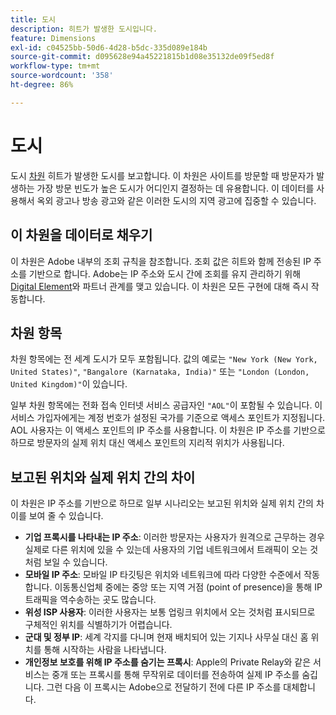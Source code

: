 ```yaml
---
title: 도시
description: 히트가 발생한 도시입니다.
feature: Dimensions
exl-id: c04525bb-50d6-4d28-b5dc-335d089e184b
source-git-commit: d095628e94a45221815b1d08e35132de09f5ed8f
workflow-type: tm+mt
source-wordcount: '358'
ht-degree: 86%

---
```


# 도시

도시 [차원](overview.md) 히트가 발생한 도시를 보고합니다. 이 차원은 사이트를 방문할 때 방문자가 발생하는 가장 방문 빈도가 높은 도시가 어디인지 결정하는 데 유용합니다. 이 데이터를 사용해서 옥외 광고나 방송 광고와 같은 이러한 도시의 지역 광고에 집중할 수 있습니다.

## 이 차원을 데이터로 채우기

이 차원은 Adobe 내부의 조회 규칙을 참조합니다. 조회 값은 히트와 함께 전송된 IP 주소를 기반으로 합니다. Adobe는 IP 주소와 도시 간에 조회를 유지 관리하기 위해 [Digital Element](https://www.digitalelement.com/)와 파트너 관계를 맺고 있습니다. 이 차원은 모든 구현에 대해 즉시 작동합니다.

## 차원 항목

차원 항목에는 전 세계 도시가 모두 포함됩니다. 값의 예로는 `"New York (New York, United States)"`, `"Bangalore (Karnataka, India)"` 또는 `"London (London, United Kingdom)"`이 있습니다.

일부 차원 항목에는 전화 접속 인터넷 서비스 공급자인 `"AOL"`이 포함될 수 있습니다. 이 서비스 가입자에게는 계정 번호가 설정된 국가를 기준으로 액세스 포인트가 지정됩니다. AOL 사용자는 이 액세스 포인트의 IP 주소를 사용합니다. 이 차원은 IP 주소를 기반으로 하므로 방문자의 실제 위치 대신 액세스 포인트의 지리적 위치가 사용됩니다.

## 보고된 위치와 실제 위치 간의 차이

이 차원은 IP 주소를 기반으로 하므로 일부 시나리오는 보고된 위치와 실제 위치 간의 차이를 보여 줄 수 있습니다.

* **기업 프록시를 나타내는 IP 주소**: 이러한 방문자는 사용자가 원격으로 근무하는 경우 실제로 다른 위치에 있을 수 있는데 사용자의 기업 네트워크에서 트래픽이 오는 것처럼 보일 수 있습니다.
* **모바일 IP 주소**: 모바일 IP 타깃팅은 위치와 네트워크에 따라 다양한 수준에서 작동합니다. 이동통신업체 중에는 중앙 또는 지역 거점 (point of presence)을 통해 IP 트래픽을 역수송하는 곳도 많습니다.
* **위성 ISP 사용자**: 이러한 사용자는 보통 업링크 위치에서 오는 것처럼 표시되므로 구체적인 위치를 식별하기가 어렵습니다.
* **군대 및 정부 IP**: 세계 각지를 다니며 현재 배치되어 있는 기지나 사무실 대신 홈 위치를 통해 시작하는 사람을 나타냅니다.
* **개인정보 보호를 위해 IP 주소를 숨기는 프록시**: Apple의 Private Relay와 같은 서비스는 중개 또는 프록시를 통해 무작위로 데이터를 전송하여 실제 IP 주소를 숨깁니다. 그런 다음 이 프록시는 Adobe으로 전달하기 전에 다른 IP 주소를 대체합니다.
